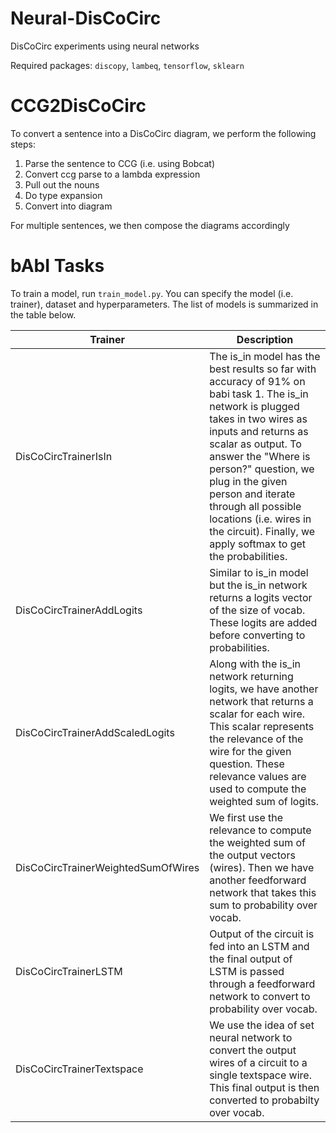 # Neural-DisCoCirc

DisCoCirc experiments using neural networks

Required packages: `discopy`, `lambeq`, `tensorflow`, `sklearn`

# CCG2DisCoCirc
To convert a sentence into a DisCoCirc diagram, we perform the following steps:
1. Parse the sentence to CCG (i.e. using Bobcat)
2. Convert ccg parse to a lambda expression
3. Pull out the nouns
4. Do type expansion 
5. Convert into diagram

For multiple sentences, we then compose the diagrams accordingly



# bAbI Tasks

To train a model, run `train_model.py`. You can specify the model (i.e. trainer), dataset and hyperparameters.
The list of models is summarized in the table below.

| Trainer | Description |
| ---     | ---         |
| DisCoCircTrainerIsIn | The is_in model has the best results so far with accuracy of 91% on babi task 1. The is_in network is plugged takes in two wires as inputs and returns as scalar as output. To answer the "Where is person?" question, we plug in the given person and iterate through all possible locations (i.e. wires in the circuit). Finally, we apply softmax to get the probabilities. |
| DisCoCircTrainerAddLogits | Similar to is_in model but the is_in network returns a logits vector of the size of vocab. These logits are added before converting to probabilities.|
| DisCoCircTrainerAddScaledLogits | Along with the is_in network returning logits, we have another network that returns a scalar for each wire. This scalar represents the relevance of the wire for the given question. These relevance values are used to compute the weighted sum of logits.|
| DisCoCircTrainerWeightedSumOfWires | We first use the relevance to compute the weighted sum of the output vectors (wires). Then we have another feedforward network that takes this sum to probability over vocab.|
| DisCoCircTrainerLSTM | Output of the circuit is fed into an LSTM and the final output of LSTM is passed through a feedforward network to convert to probability over vocab. |
| DisCoCircTrainerTextspace | We use the idea of set neural network to convert the output wires of a circuit to a single textspace wire. This final output is then converted to probabilty over vocab. |
